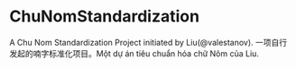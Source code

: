 # ChuNomStandardization
A Chu Nom Standardization Project initiated by Liu(@valestanov). 一项自行发起的喃字标准化项目。Một dự án tiêu chuẩn hóa chữ Nôm của Liu.
